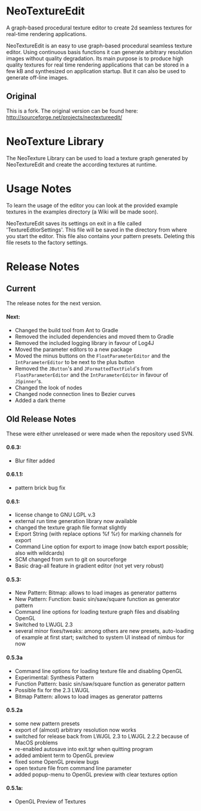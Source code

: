 # NeoTextureEdit
A graph-based procedural texture editor to create 2d seamless textures for real-time rendering applications.

NeoTextureEdit is an easy to use graph-based procedural seamless
texture editor. Using continuous basis functions it can generate
arbitrary resolution images without quality degradation. Its main
purpose is to produce high quality textures for real time rendering
applications that can be stored in a few kB and synthesized on
application startup. But it can also be used to generate off-line
images.

## Original
This is a fork. The original version can be found here:
http://sourceforge.net/projects/neotextureedit/

# NeoTexture Library
The NeoTexture Library can be used to load a texture graph generated
by NeoTextureEdit and create the according textures at runtime.

# Usage Notes
To learn the usage of the editor you can look at the provided example
textures in the examples directory (a Wiki will be made soon).

NeoTextureEdit saves its settings on exit in a file called
'TextureEdtiorSettings'.  This file will be saved in the directory
from where you start the editor.  This file also contains your pattern
presets. Deleting this file resets to the factory settings.

# Release Notes
## Current
The release notes for the next version.

#### Next:
 - Changed the build tool from Ant to Gradle
 - Removed the included dependencies and moved them to Gradle
 - Removed the included logging library in favour of Log4J
 - Moved the parameter editors to a new package
 - Moved the minus buttons on the `FloatParameterEditor` and the `IntParameterEditor` to be next to the plus button
 - Removed the `JButton`'s and `JFormattedTextField`'s from `FloatParameterEditor` and the `IntParameterEditor` in favour of `JSpinner`'s.
 - Changed the look of nodes
 - Changed node connection lines to Bezier curves
 - Added a dark theme

## Old Release Notes
These were either unreleased or were made when the repository used SVN.

#### 0.6.3:
 - Blur filter added

#### 0.6.1.1:
 - pattern brick bug fix
 
#### 0.6.1:
 - license change to GNU LGPL v.3
 - external run time generation library now available
 - changed the texture graph file format slightly
 - Export String (with replace options %f %r) for marking channels for export
 - Command Line option for export to image (now batch export possible; also with wildcards)
 - SCM changed from svn to git on sourceforge
 - Basic drag-all feature in gradient editor (not yet very robust)
 
#### 0.5.3:
 - New Pattern: Bitmap: allows to load images as generator patterns
 - New Pattern: Function: basic sin/saw/square function as generator pattern
 - Command line options for loading texture graph files and disabling OpenGL
 - Switched to LWJGL 2.3
 - several minor fixes/tweaks: among others are new presets, auto-loading 
   of example at first start; switched to system UI instead of nimbus for
   now

#### 0.5.3a
 - Command line options for loading texture file and disabling OpenGL
 - Experimental: Synthesis Pattern
 - Function Pattern: basic sin/saw/square function as generator pattern
 - Possible fix for the 2.3 LWJGL
 - Bitmap Pattern: allows to load images as generator patterns
   
#### 0.5.2a 
 - some new pattern presets
 - export of (almost) arbitrary resolution now works
 - switched for release back from LWJGL 2.3 to LWJGL 2.2.2 because of MacOS problems
 - re-enabled autosave into exit.tgr when quitting program
 - added ambient term to OpenGL preview
 - fixed some OpenGL preview bugs
 - open texture file from command line parameter
 - added popup-menu to OpenGL preview with clear textures option
   
#### 0.5.1a:
 - OpenGL Preview of Textures
